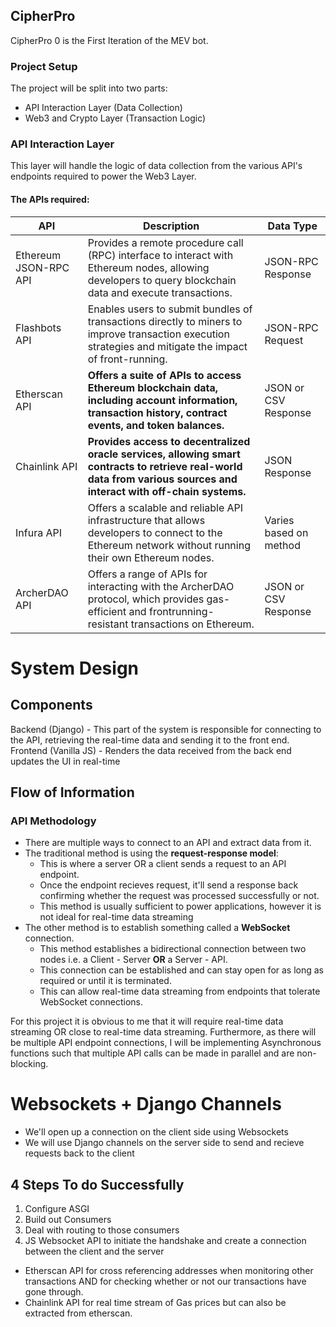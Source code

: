 ## CipherPro
CipherPro 0 is the First Iteration of the MEV bot.

### Project Setup
The project will be split into two parts:

- API Interaction Layer (Data Collection)
- Web3 and Crypto Layer (Transaction Logic)

### API Interaction Layer

This layer will handle the logic of data collection from the various API's endpoints required to power the Web3 Layer.

#### The APIs required:

| API                     | Description                                                                                                                                     | Data Type              |
|-------------------------|-------------------------------------------------------------------------------------------------------------------------------------------------|------------------------|
| Ethereum JSON-RPC API   | Provides a remote procedure call (RPC) interface to interact with Ethereum nodes, allowing developers to query blockchain data and execute transactions. | JSON-RPC Response      |
| Flashbots API           | Enables users to submit bundles of transactions directly to miners to improve transaction execution strategies and mitigate the impact of front-running. | JSON-RPC Request       |
| Etherscan API           | **Offers a suite of APIs to access Ethereum blockchain data, including account information, transaction history, contract events, and token balances.**    | JSON or CSV Response   |
| Chainlink API           | **Provides access to decentralized oracle services, allowing smart contracts to retrieve real-world data from various sources and interact with off-chain systems.** | JSON Response          |
| Infura API              | Offers a scalable and reliable API infrastructure that allows developers to connect to the Ethereum network without running their own Ethereum nodes.   | Varies based on method  |
| ArcherDAO API           | Offers a range of APIs for interacting with the ArcherDAO protocol, which provides gas-efficient and frontrunning-resistant transactions on Ethereum.     | JSON or CSV Response   |

# System Design

## Components
  Backend (Django) - This part of the system is responsible for connecting to the API, retrieving the real-time data and sending it to the front end.
  Frontend (Vanilla JS) - Renders the data received from the back end updates the UI in real-time

## Flow of Information 



### API Methodology

- There are multiple ways to connect to an API and extract data from it.
- The traditional method is using the **request-response model**:
  - This is where a server OR a client sends a request to an API endpoint.
  - Once the endpoint recieves request, it'll send a response back confirming whether the request was processed successfully or not.
  - This method is usually sufficient to power applications, however it is not ideal for real-time data streaming
- The other method is to establish something called a **WebSocket** connection.
  - This method establishes a bidirectional connection between two nodes i.e. a Client - Server **OR** a Server - API.
  - This connection can be established and can stay open for as long as required or until it is terminated.
  - This can allow real-time data streaming from endpoints that tolerate WebSocket connections.


For this project it is obvious to me that it will require real-time data streaming OR close to real-time data streaming.
Furthermore, as there will be multiple API endpoint connections, I will be implementing Asynchronous functions such that multiple API calls can be made in parallel and are non-blocking. 

# Websockets + Django Channels

- We'll open up a connection on the client side using Websockets
- We will use Django channels on the server side to send and recieve requests back to the client

## 4 Steps To do Successfully

  1. Configure ASGI
  2. Build out Consumers
  3. Deal with routing to those consumers
  4. JS Websocket API to initiate the handshake and create a connection between the client and the server

  - Etherscan API for cross referencing addresses when monitoring other transactions AND for checking whether or not our transactions have gone through.
  - Chainlink API for real time stream of Gas prices but can also be extracted from etherscan.
  


